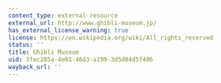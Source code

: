 ```yaml
---
content_type: external-resource
external_url: http://www.ghibli-museum.jp/
has_external_license_warning: true
license: https://en.wikipedia.org/wiki/All_rights_reserved
status: ''
title: Ghibli Museum
uid: 3fec285a-4e01-46d3-a199-3d5d04d5f406
wayback_url: ''
---
```

